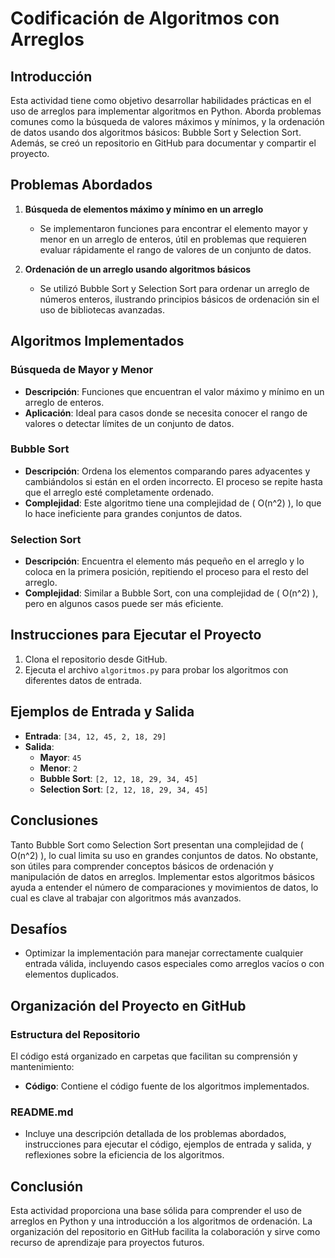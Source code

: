 # Codificación de Algoritmos con Arreglos

## Introducción
Esta actividad tiene como objetivo desarrollar habilidades prácticas en el uso de arreglos para implementar algoritmos en Python. Aborda problemas comunes como la búsqueda de valores máximos y mínimos, y la ordenación de datos usando dos algoritmos básicos: Bubble Sort y Selection Sort. Además, se creó un repositorio en GitHub para documentar y compartir el proyecto.

## Problemas Abordados
1. **Búsqueda de elementos máximo y mínimo en un arreglo**  
   - Se implementaron funciones para encontrar el elemento mayor y menor en un arreglo de enteros, útil en problemas que requieren evaluar rápidamente el rango de valores de un conjunto de datos.

2. **Ordenación de un arreglo usando algoritmos básicos**  
   - Se utilizó Bubble Sort y Selection Sort para ordenar un arreglo de números enteros, ilustrando principios básicos de ordenación sin el uso de bibliotecas avanzadas.

## Algoritmos Implementados

### Búsqueda de Mayor y Menor
- **Descripción**: Funciones que encuentran el valor máximo y mínimo en un arreglo de enteros.
- **Aplicación**: Ideal para casos donde se necesita conocer el rango de valores o detectar límites de un conjunto de datos.

### Bubble Sort
- **Descripción**: Ordena los elementos comparando pares adyacentes y cambiándolos si están en el orden incorrecto. El proceso se repite hasta que el arreglo esté completamente ordenado.
- **Complejidad**: Este algoritmo tiene una complejidad de \( O(n^2) \), lo que lo hace ineficiente para grandes conjuntos de datos.

### Selection Sort
- **Descripción**: Encuentra el elemento más pequeño en el arreglo y lo coloca en la primera posición, repitiendo el proceso para el resto del arreglo.
- **Complejidad**: Similar a Bubble Sort, con una complejidad de \( O(n^2) \), pero en algunos casos puede ser más eficiente.

## Instrucciones para Ejecutar el Proyecto
1. Clona el repositorio desde GitHub.
2. Ejecuta el archivo `algoritmos.py` para probar los algoritmos con diferentes datos de entrada.

## Ejemplos de Entrada y Salida
- **Entrada**: `[34, 12, 45, 2, 18, 29]`
- **Salida**:  
  - **Mayor**: `45`  
  - **Menor**: `2`  
  - **Bubble Sort**: `[2, 12, 18, 29, 34, 45]`  
  - **Selection Sort**: `[2, 12, 18, 29, 34, 45]`  

## Conclusiones
Tanto Bubble Sort como Selection Sort presentan una complejidad de \( O(n^2) \), lo cual limita su uso en grandes conjuntos de datos. No obstante, son útiles para comprender conceptos básicos de ordenación y manipulación de datos en arreglos. Implementar estos algoritmos básicos ayuda a entender el número de comparaciones y movimientos de datos, lo cual es clave al trabajar con algoritmos más avanzados.

## Desafíos
- Optimizar la implementación para manejar correctamente cualquier entrada válida, incluyendo casos especiales como arreglos vacíos o con elementos duplicados.

## Organización del Proyecto en GitHub

### Estructura del Repositorio
El código está organizado en carpetas que facilitan su comprensión y mantenimiento:
- **Código**: Contiene el código fuente de los algoritmos implementados.

### README.md
- Incluye una descripción detallada de los problemas abordados, instrucciones para ejecutar el código, ejemplos de entrada y salida, y reflexiones sobre la eficiencia de los algoritmos.

## Conclusión
Esta actividad proporciona una base sólida para comprender el uso de arreglos en Python y una introducción a los algoritmos de ordenación. La organización del repositorio en GitHub facilita la colaboración y sirve como recurso de aprendizaje para proyectos futuros.

